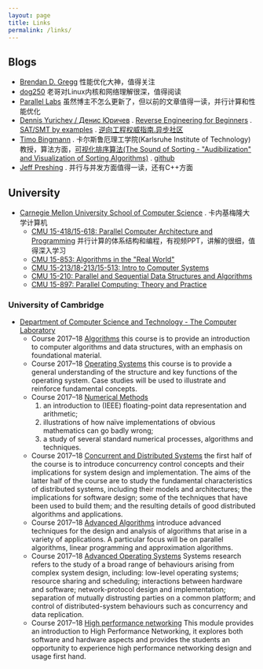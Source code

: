 ```yaml
---
layout: page
title: Links
permalink: /links/
---
```


## Blogs

* [Brendan D. Gregg](http://www.brendangregg.com/) 性能优化大神，值得关注
* [dog250](https://blog.csdn.net/dog250) 老哥对Linux内核和网络理解很深，值得阅读
* [Parallel Labs](http://www.parallellabs.com/) 虽然博主不怎么更新了，但以前的文章值得一读，并行计算和性能优化
* [Dennis Yurichev / Денис Юричев](https://yurichev.com/) . [Reverse Engineering for Beginners](https://beginners.re/) . [SAT/SMT by examples](https://yurichev.com/writings/SAT_SMT_by_example.pdf) . [逆向工程权威指南.异步社区](https://www.epubit.com/book/detail/18526)
* [Timo Bingmann](https://panthema.net) . 卡尔斯鲁厄理工学院(Karlsruhe Institute of Technology)教授，算法方面，[可视化排序算法(The Sound of Sorting - "Audibilization" and Visualization of Sorting Algorithms)](https://panthema.net/2013/sound-of-sorting/) . [github](https://github.com/bingmann/sound-of-sorting)
* [Jeff Preshing](https://preshing.com) . 并行与并发方面值得一读，还有C++方面

## University

* [Carnegie Mellon University School of Computer Science](https://www.cs.cmu.edu/) . 卡内基梅隆大学计算机
    * [CMU 15-418/15-618: Parallel Computer Architecture and Programming](https://www.cs.cmu.edu/~418) 并行计算的体系结构和编程，有视频PPT，讲解的很细，值得深入学习
    * [CMU 15-853: Algorithms in the "Real World"](https://www.cs.cmu.edu/afs/cs/project/pscico-guyb/realworld/www/)
    * [CMU 15-213/18-213/15-513: Intro to Computer Systems](https://www.cs.cmu.edu/afs/cs/academic/class/15213-s18/www/)
    * [CMU 15-210: Parallel and Sequential Data Structures and Algorithms](https://www.cs.cmu.edu/~15210/)
    * [CMU 15-897: Parallel Computing: Theory and Practice](http://www.umut-acar.org/tapp)

### University of Cambridge

* [Department of Computer Science and Technology - The Computer Laboratory](https://www.cl.cam.ac.uk/)
    * Course 2017–18 [Algorithms](https://www.cl.cam.ac.uk/teaching/1718/Algorithms/) this course is to provide an introduction to computer algorithms and data structures, with an emphasis on foundational material.
    * Course 2017–18 [Operating Systems](https://www.cl.cam.ac.uk/teaching/1718/OpSystems/) this course is to provide a general understanding of the structure and key functions of the operating system. Case studies will be used to illustrate and reinforce fundamental concepts.
    * Course 2017–18 [Numerical Methods](https://www.cl.cam.ac.uk/teaching/1718/NumMethods/)
        1. an introduction to (IEEE) floating-point data representation and arithmetic;
        2. illustrations of how naïve implementations of obvious mathematics can go badly wrong;
        3. a study of several standard numerical processes, algorithms and techniques.
    * Course 2017–18 [Concurrent and Distributed Systems](https://www.cl.cam.ac.uk/teaching/1718/ConcDisSys/) the first half of the course is to introduce concurrency control concepts and their implications for system design and implementation. The aims of the latter half of the course are to study the fundamental characteristics of distributed systems, including their models and architectures; the implications for software design; some of the techniques that have been used to build them; and the resulting details of good distributed algorithms and applications.
    * Course 2017–18 [Advanced Algorithms](https://www.cl.cam.ac.uk/teaching/1718/AdvAlgo/) introduce advanced techniques for the design and analysis of algorithms that arise in a variety of applications. A particular focus will be on parallel algorithms, linear programming and approximation algorithms.
    * Course 2017–18 [Advanced Operating Systems](https://www.cl.cam.ac.uk/teaching/1718/L41/) Systems research refers to the study of a broad range of behaviours arising from complex system design, including: low-level operating systems; resource sharing and scheduling; interactions between hardware and software; network-protocol design and implementation; separation of mutually distrusting parties on a common platform; and control of distributed-system behaviours such as concurrency and data replication.
    * Course 2017–18 [High performance networking](https://www.cl.cam.ac.uk/teaching/1718/P51/) This module provides an introduction to High Performance Networking, it explores both software and hardware aspects and provides the students an opportunity to experience high performance networking design and usage first hand.
